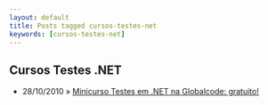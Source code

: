 ```yaml
---
layout: default
title: Posts tagged cursos-testes-net
keywords: [cursos-testes-net]
---
```

<h2 class="category">Cursos Testes .NET</h2>
<ul class="posts">
<li>
<p>
<span class="date">28/10/2010</span> &raquo; 
<a href="/blog/minicurso-testes-em-net-na-globalcode-gratuito">Minicurso Testes em .NET na Globalcode: gratuito!</a>
</p>
</li> 
</ul>
